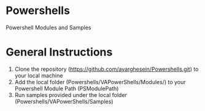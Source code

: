 # Powershells
Powershell Modules and Samples

# General Instructions
1. Clone the repository (https://github.com/avarghesein/Powershells.git) to your local machine
2. Add the local folder (Powershells/VAPowerShells/Modules/) to your Powershell Module Path (PSModulePath)
3. Run samples provided under the local folder (Powershells/VAPowerShells/Samples)
